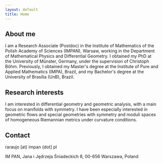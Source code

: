 ```yaml
---
layout: default
title: Home
---
```


## About me

I am a Research Associate (Postdoc) in the Institute of Mathematics of the Polish Academy of Sciences (IMPAN), Warsaw, working in the Department of Mathematical Physics and Differential Geometry. I obtained my PhD at the University of Münster, Germany, under the supervision of Christoph Böhm. Previously, I obtained my Master's degree at the Institute of Pure and Applied Mathematics (IMPA), Brazil, and my Bachelor's degree at the University of Brasília (UnB), Brazil.

## Research interests
I am interested in differential geometry and geometric analysis, with a main focus on manifolds with symmetry. I have been especially interested in geometric flows and special geometries with symmetry and moduli spaces of homogeneous Riemannian metrics under curvature conditions. 

## Contact 
raraujo [at) impan {dot] pl

IM PAN,  Jana i Jędrzeja Śniadeckich 8, 00-656 Warszawa, Poland
